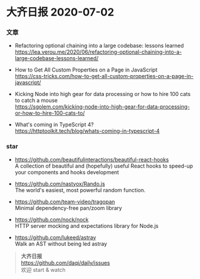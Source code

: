# 大齐日报 2020-07-02

### 文章

- Refactoring optional chaining into a large codebase: lessons learned  
  https://lea.verou.me/2020/06/refactoring-optional-chaining-into-a-large-codebase-lessons-learned/

- How to Get All Custom Properties on a Page in JavaScript  
  https://css-tricks.com/how-to-get-all-custom-properties-on-a-page-in-javascript/

- Kicking Node into high gear for data processing or how to hire 100 cats to catch a mouse  
  https://sgolem.com/kicking-node-into-high-gear-for-data-processing-or-how-to-hire-100-cats-to/

- What's coming in TypeScript 4?  
  https://httptoolkit.tech/blog/whats-coming-in-typescript-4

### star

- https://github.com/beautifulinteractions/beautiful-react-hooks  
A collection of beautiful and (hopefully) useful React hooks to speed-up your components and hooks development

- https://github.com/nastyox/Rando.js  
  The world's easiest, most powerful random function.

- https://github.com/team-video/tragopan  
  Minimal dependency-free pan/zoom library

- https://github.com/nock/nock  
  HTTP server mocking and expectations library for Node.js

* https://github.com/lukeed/astray  
  Walk an AST without being led astray

> **大齐日报**  
> https://github.com/daqi/daily/issues  
> 欢迎 start & watch
